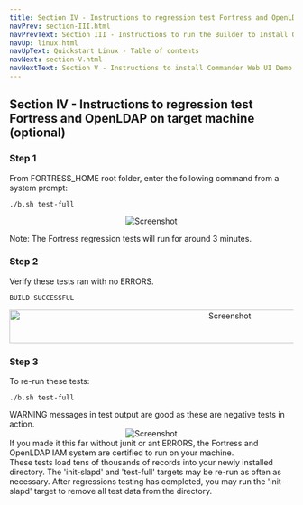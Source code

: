 ```yaml
---
title: Section IV - Instructions to regression test Fortress and OpenLDAP
navPrev: section-III.html
navPrevText: Section III - Instructions to run the Builder to Install OpenLDAP
navUp: linux.html
navUpText: Quickstart Linux - Table of contents
navNext: section-V.html
navNextText: Section V - Instructions to install Commander Web UI Demo
---
```


## Section IV - Instructions to regression test Fortress and OpenLDAP on target machine (optional)

### Step 1

From FORTRESS_HOME root folder, enter the following command from a system prompt:

    ./b.sh test-full 

<CENTER>
  <IMG src="../../images/Screenshot10-ant-test-init.png" alt="Screenshot"/>
</CENTER>

Note: The Fortress regression tests will run for around 3 minutes.

### Step 2

Verify these tests ran with no ERRORS.

    BUILD SUCCESSFUL 

<CENTER>
  <IMG src="../../images/Screenshot11-ant-test-success.png" alt="Screenshot" width="766" height="59"/>
</CENTER>

### Step 3

To re-run these tests: 

    ./b.sh test-full

<DIV class="note" markdown="1">
    WARNING messages in test output are good as these are negative tests in action.
</DIV>

<CENTER>
  <IMG src="../../images/Screenshot12-junit-warn.png" alt="Screenshot"/>
</CENTER>

<DIV class="note" markdown="1">
    If you made it this far without junit or ant ERRORS, the Fortress and OpenLDAP IAM system are certified to run on your machine.
</DIV>

<DIV class="note" markdown="1">
    These tests load tens of thousands of records into your newly installed directory. The 'init-slapd' and 'test-full' targets may be re-run as often as necessary. After regressions testing has completed, you may run the 'init-slapd' target to remove all test data from the directory. 
</DIV>
